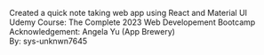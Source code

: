 Created a quick note taking web app using React and Material UI  
Udemy Course: The Complete 2023 Web Developement Bootcamp  
Acknowledgement: Angela Yu (App Brewery)  
By: sys-unknwn7645  